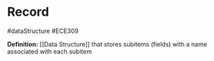 # Record
#dataStructure #ECE309

**Definition:** [[Data Structure]] that stores subitems (fields) with a name associated with each subitem
